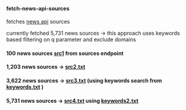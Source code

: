 #### fetch-news-api-sources

fetches [news api](https://newsapi.org/docs/endpoints/sources) sources

currently fetched 5,731 news sources -> this approach uses keywords based filtering on q parameter and exclude domains

#### 100 news sources [src1](https://github.com/Spectre-ak/fetch-news-api-sources/blob/main/sources.csv) from sources endpoint

#### 1,203 news sources -> [src2.txt](https://github.com/Spectre-ak/fetch-news-api-sources/blob/main/src2.txt)

#### 3,622 news sources -> [src3.txt](https://github.com/Spectre-ak/fetch-news-api-sources/blob/main/src3.txt)  (using keywords search from [keywords.txt](https://github.com/Spectre-ak/fetch-news-api-sources/blob/main/keywords.txt) )

#### 5,731 news sources -> [src4.txt](https://github.com/Spectre-ak/fetch-news-api-sources/blob/main/src4.txt) using [keywords2.txt](https://github.com/Spectre-ak/fetch-news-api-sources/blob/main/keywords2.txt)
